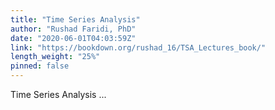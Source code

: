 ```yaml
---
title: "Time Series Analysis"
author: "Rushad Faridi, PhD"
date: "2020-06-01T04:03:59Z"
link: "https://bookdown.org/rushad_16/TSA_Lectures_book/"
length_weight: "25%"
pinned: false
---
```


Time Series Analysis ...
